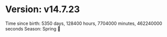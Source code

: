 # Version: v14.7.23
Time since birth: 5350 days, 128400 hours, 7704000 minutes, 462240000 seconds
Season: Spring 🌸
